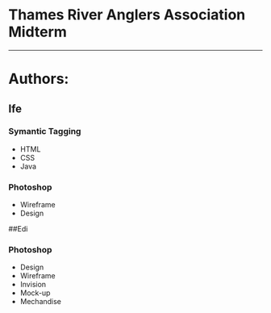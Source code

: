 # Thames River Anglers Association Midterm

----

# Authors:

## Ife

### Symantic Tagging

- HTML
- CSS
- Java

### Photoshop

- Wireframe
- Design

##Edi

### Photoshop

- Design
- Wireframe
- Invision
- Mock-up
- Mechandise

